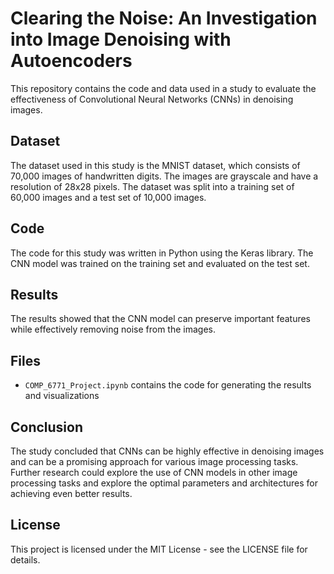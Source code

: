 # Clearing the Noise: An Investigation into Image Denoising with Autoencoders

This repository contains the code and data used in a study to evaluate the effectiveness of Convolutional Neural Networks (CNNs) in denoising images.

## Dataset

The dataset used in this study is the MNIST dataset, which consists of 70,000 images of handwritten digits. The images are grayscale and have a resolution of 28x28 pixels. The dataset was split into a training set of 60,000 images and a test set of 10,000 images.

## Code

The code for this study was written in Python using the Keras library. The CNN model was trained on the training set and evaluated on the test set.

## Results

The results showed that the CNN model can preserve important features while effectively removing noise from the images.

## Files

- `COMP_6771_Project.ipynb` contains the code for generating the results and visualizations

## Conclusion

The study concluded that CNNs can be highly effective in denoising images and can be a promising approach for various image processing tasks. Further research could explore the use of CNN models in other image processing tasks and explore the optimal parameters and architectures for achieving even better results. 

## License

This project is licensed under the MIT License - see the LICENSE file for details.